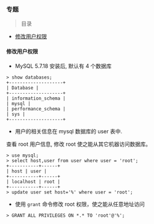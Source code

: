 ### 专题

> 目录
* [修改用户权限](#修改用户权限)

#### 修改用户权限

* MySQL 5.7.18 安装后, 默认有 4 个数据库
```
> show databases;
+--------------------+
| Database |
+--------------------+
| information_schema |
| mysql |
| performance_schema |
| sys |
+--------------------+
```

* 用户的相关信息在 mysql 数据库的 user 表中.

查看 root 用户信息, 修改 root 使之能从其它机器访问数据库。
```
> use mysql;
> select host,user from user where user = 'root';
+-----------+------+
| host | user |
+-----------+------+
| localhost | root |
+-----------+------+
> update user set host='%' where user = 'root';
```

* 使用 `grant` 命令修改 root 权限，使之能从任意地址访问
```
> GRANT ALL PRIVILEGES ON *.* TO 'root'@'%';
```
